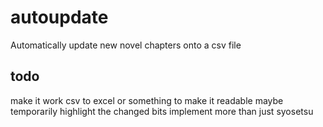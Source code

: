 # autoupdate

Automatically update new novel chapters onto a csv file

## todo

make it work
csv to excel or something to make it readable
maybe temporarily highlight the changed bits
implement more than just syosetsu
